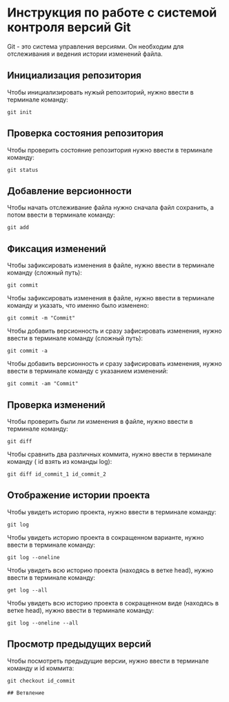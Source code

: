 # **Инструкция по работе с системой контроля версий Git** #

Git - это система управления версиями. Он необходим для отслеживания и ведения истории изменений файла.

## Инициализация репозитория ##

Чтобы инициализировать нужый репозиторий, нужно ввести в терминале команду:

    git init

## Проверка состояния репозитория ##

Чтобы проверить состояние репозитория нужно ввести в терминале команду:

    git status

## Добавление версионности ##

Чтобы начать отслеживание файла нужно сначала файл сохранить, а потом ввести в терминале команду:

    git add

## Фиксация изменений ##

Чтобы зафиксировать изменения в файле, нужно ввести в терминале команду (сложный путь):

    git commit

Чтобы зафиксировать изменения в файле, нужно ввести в терминале команду и указать, что именно было изменено:

    git commit -m "Commit"

Чтобы добавить версионность и сразу зафисировать изменения, нужно ввести в терминале команду (сложный путь):

    git commit -a
Чтобы добавить версионность и сразу зафисировать изменения, нужно ввести в терминале команду с указанием изменений:

    git commit -am "Commit"

## Проверка изменений ##

Чтобы проверить были ли изменения в файле, нужно ввести в терминале команду:

    git diff

Чтобы сравнить два различных коммита, нужно ввести в терминале команду ( id взять из команды log):

    git diff id_commit_1 id_commit_2

## Отображение истории проекта ##

Чтобы увидеть историю проекта, нужно ввести в терминале команду:

    git log

Чтобы увидеть историю проекта в сокращенном варианте, нужно ввести в терминале команду:

    git log --oneline

Чтобы увидеть всю историю проекта (находясь в ветке head), нужно ввести в терминале команду:

    get log --all

Чтобы увидеть всю историю проекта в сокращенном виде (находясь в ветке head), нужно ввести в терминале команду:

    git log --oneline --all

## Просмотр предыдущих версий ##

Чтобы посмотреть предыдущие версии, нужно ввести в терминале команду и id коммита:

    git checkout id_commit

    ## Ветвление